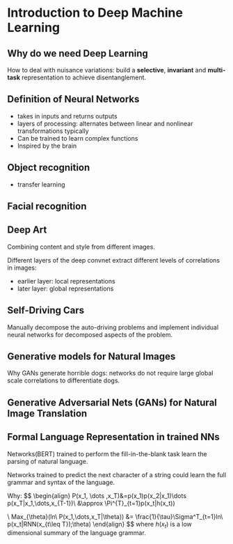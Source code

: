 # Introduction to Deep Machine Learning

## Why do we need Deep Learning

How to deal with nuisance variations: build a **selective**, **invariant** and **multi-task** representation to achieve disentanglement.

## Definition of Neural Networks

- takes in inputs and returns outputs
- layers of processing: alternates between linear and nonlinear transformations typically
- Can be trained to learn complex functions
- Inspired by the brain

## Object recognition

* transfer learning

## Facial recognition

## Deep Art

Combining content and style from different images.  

Different layers of the deep convnet extract different levels of correlations in images:

- earlier layer: local representations
- later layer: global representations

## Self-Driving Cars

Manually decompose the auto-driving problems and implement individual neural networks for decomposed aspects of the problem.

## Generative models for Natural Images

Why GANs generate horrible dogs: networks do not require large global scale correlations to differentiate dogs.

## Generative Adversarial Nets (GANs) for Natural Image Translation

## Formal Language Representation in trained NNs

Networks(BERT) trained to perform the fill-in-the-blank task learn the parsing of natural language.

Networks trained to predict the next character of a string could learn the full grammar and syntax of the language.

Why:
$$
\begin{align}
P(x_1, \dots ,x_T)&=p(x_1)p(x_2|x_1)\dots p(x_T|x_1,\dots,x_{T-1})\\
&\approx \Pi^{T}_{t=1}p(x_t|h(x_t))

\\
Max_{\theta}(ln\ P(x_1,\dots,x_T|\theta)) &= \frac{1}{\tau}\Sigma^T_{t=1}ln\ p(x_t|RNN(x_{t\leq T});\theta)
\end{align}
$$
where $h(x_t)$ is a low dimensional summary of the language grammar.